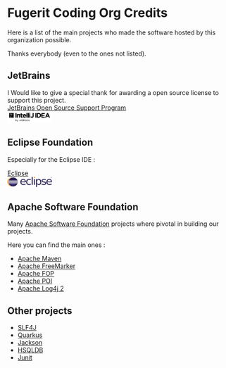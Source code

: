 # Fugerit Coding Org Credits

Here is a list of the main projects who made the software hosted by this organization possible.

Thanks everybody (even to the ones not listed).


## JetBrains

I Would like to give a special thank for awarding a open source license to support this project.  
[JetBrains Open Source Support Program](https://jb.gg/OpenSourceSupport)  
<img src="logo/IntelliJ_IDEA.png"  width="20%" alt="IntelliJ Logo">


## Eclipse Foundation

Especially for the Eclipse IDE : 

[Eclipse](https://eclipseide.org/)  
<img src="logo/Eclipse2014_RGB.png"  width="20%" alt="Eclipse Logo">


## Apache Software Foundation

Many [Apache Software Foundation](https://www.apache.org/) projects where pivotal in building our projects.  

Here you can find the main ones :  
* [Apache Maven](https://maven.apache.org/)
* [Apache FreeMarker](https://freemarker.apache.org/)
* [Apache FOP](https://xmlgraphics.apache.org/fop/)
* [Apache POI](https://poi.apache.org/)
* [Apache Log4j 2](https://logging.apache.org/log4j/2.x/)


## Other projects

* [SLF4J](https://www.slf4j.org/)
* [Quarkus](https://quarkus.io/)
* [Jackson](https://github.com/FasterXML/jackson)
* [HSQLDB](https://hsqldb.org/)
* [Junit](https://junit.org/)
